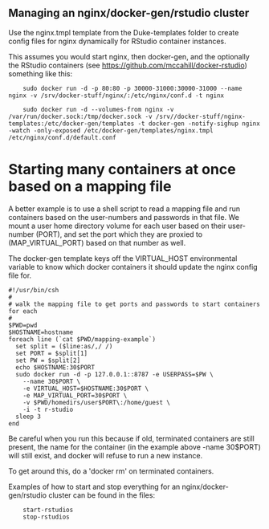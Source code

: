 ## Managing an nginx/docker-gen/rstudio cluster

Use the nginx.tmpl template from the Duke-templates folder to create config files for nginx
dynamically for RStudio container instances.

This assumes you would start nginx, then docker-gen, and the optionally the RStudio 
containers (see https://github.com/mccahill/docker-rstudio) something like this:
```
	sudo docker run -d -p 80:80 -p 30000-31000:30000-31000 --name nginx -v /srv/docker-stuff/nginx/:/etc/nginx/conf.d -t nginx

	sudo docker run -d --volumes-from nginx -v /var/run/docker.sock:/tmp/docker.sock -v /srv//docker-stuff/nginx-templates:/etc/docker-gen/templates -t docker-gen -notify-sighup nginx -watch -only-exposed /etc/docker-gen/templates/nginx.tmpl /etc/nginx/conf.d/default.conf
```

# Starting many containers at once based on a mapping file

A better example is to use a shell script to read a mapping file and
run containers based on the user-numbers and passwords in that file. 
We mount a user home directory volume for each user based on their user-number (PORT),
and set the port which they are proxied to (MAP_VIRTUAL_PORT) based on that number as well. 

The docker-gen template keys off the VIRTUAL_HOST environmental variable to know which docker containers
it should update the nginx config file for. 

```
#!/usr/bin/csh
#
# walk the mapping file to get ports and passwords to start containers for each
#
$PWD=pwd
$HOSTNAME=hostname
foreach line (`cat $PWD/mapping-example`)
  set split = ($line:as/,/ /)
  set PORT = $split[1] 
  set PW = $split[2]
  echo $HOSTNAME:30$PORT
  sudo docker run -d -p 127.0.0.1::8787 -e USERPASS=$PW \
    --name 30$PORT \
    -e VIRTUAL_HOST=$HOSTNAME:30$PORT \
    -e MAP_VIRTUAL_PORT=30$PORT \
    -v $PWD/homedirs/user$PORT\:/home/guest \
    -i -t r-studio
  sleep 3
end
```

Be careful when you run this because if old, terminated containers are still present, the name for the 
container (in the example above -name 30$PORT) will still exist, and docker will refuse to run a new instance. 

To get around this, do a 'docker rm' on terminated containers.

Examples of how to start and stop everything for an nginx/docker-gen/rstudio cluster can be found in the files:
```
	start-rstudios
	stop-rstudios
```


